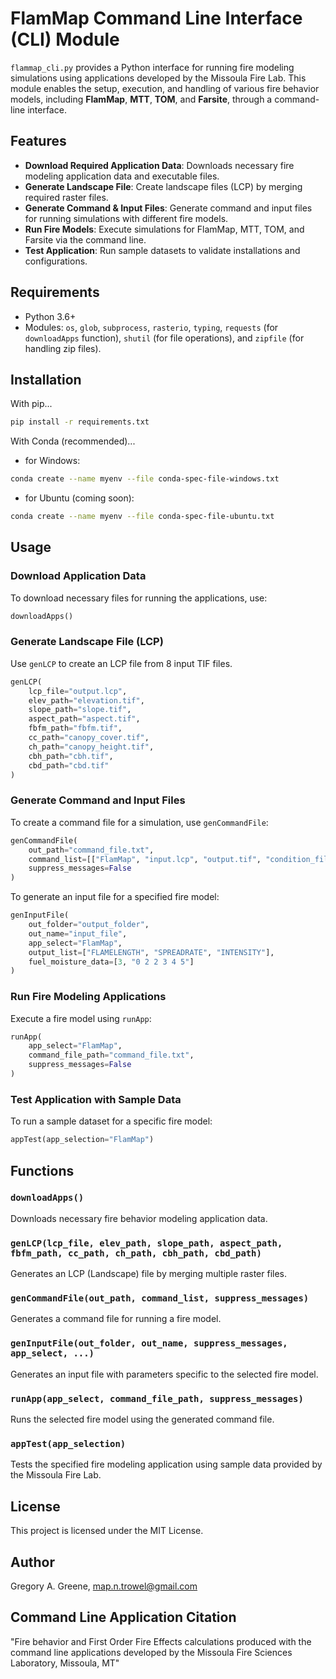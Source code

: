 
# FlamMap Command Line Interface (CLI) Module

`flammap_cli.py` provides a Python interface for running fire modeling simulations using applications developed by the Missoula Fire Lab. This module enables the setup, execution, and handling of various fire behavior models, including **FlamMap**, **MTT**, **TOM**, and **Farsite**, through a command-line interface.

## Features

- **Download Required Application Data**: Downloads necessary fire modeling application data and executable files.
- **Generate Landscape File**: Create landscape files (LCP) by merging required raster files.
- **Generate Command & Input Files**: Generate command and input files for running simulations with different fire models.
- **Run Fire Models**: Execute simulations for FlamMap, MTT, TOM, and Farsite via the command line.
- **Test Application**: Run sample datasets to validate installations and configurations.

## Requirements

- Python 3.6+
- Modules: `os`, `glob`, `subprocess`, `rasterio`, `typing`, `requests` (for `downloadApps` function), `shutil` (for file operations), and `zipfile` (for handling zip files).

## Installation

With pip...
```bash
pip install -r requirements.txt
```
With Conda (recommended)...
- for Windows:
```bash
conda create --name myenv --file conda-spec-file-windows.txt
```
- for Ubuntu (coming soon):
```bash
conda create --name myenv --file conda-spec-file-ubuntu.txt
```

## Usage

### Download Application Data

To download necessary files for running the applications, use:

```python
downloadApps()
```

### Generate Landscape File (LCP)

Use `genLCP` to create an LCP file from 8 input TIF files.

```python
genLCP(
    lcp_file="output.lcp",
    elev_path="elevation.tif",
    slope_path="slope.tif",
    aspect_path="aspect.tif",
    fbfm_path="fbfm.tif",
    cc_path="canopy_cover.tif",
    ch_path="canopy_height.tif",
    cbh_path="cbh.tif",
    cbd_path="cbd.tif"
)
```

### Generate Command and Input Files

To create a command file for a simulation, use `genCommandFile`:

```python
genCommandFile(
    out_path="command_file.txt",
    command_list=[["FlamMap", "input.lcp", "output.tif", "condition_file", "wind_file", "options"]],
    suppress_messages=False
)
```

To generate an input file for a specified fire model:

```python
genInputFile(
    out_folder="output_folder",
    out_name="input_file",
    app_select="FlamMap",
    output_list=["FLAMELENGTH", "SPREADRATE", "INTENSITY"],
    fuel_moisture_data=[3, "0 2 2 3 4 5"]
)
```

### Run Fire Modeling Applications

Execute a fire model using `runApp`:

```python
runApp(
    app_select="FlamMap",
    command_file_path="command_file.txt",
    suppress_messages=False
)
```

### Test Application with Sample Data

To run a sample dataset for a specific fire model:

```python
appTest(app_selection="FlamMap")
```

## Functions

### `downloadApps()`
Downloads necessary fire behavior modeling application data.

### `genLCP(lcp_file, elev_path, slope_path, aspect_path, fbfm_path, cc_path, ch_path, cbh_path, cbd_path)`
Generates an LCP (Landscape) file by merging multiple raster files.

### `genCommandFile(out_path, command_list, suppress_messages)`
Generates a command file for running a fire model.

### `genInputFile(out_folder, out_name, suppress_messages, app_select, ...)`
Generates an input file with parameters specific to the selected fire model.

### `runApp(app_select, command_file_path, suppress_messages)`
Runs the selected fire model using the generated command file.

### `appTest(app_selection)`
Tests the specified fire modeling application using sample data provided by the Missoula Fire Lab.

## License

This project is licensed under the MIT License.

## Author

Gregory A. Greene, map.n.trowel@gmail.com

## Command Line Application Citation

"Fire behavior and First Order Fire Effects calculations produced with the command line applications developed by the Missoula Fire Sciences Laboratory, Missoula, MT"
